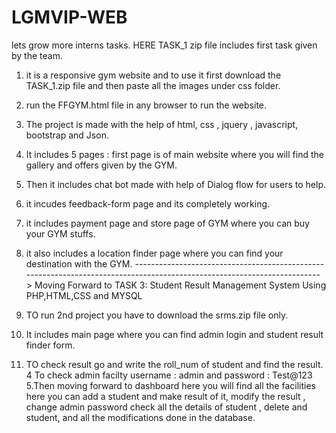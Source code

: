 # LGMVIP-WEB
lets grow more interns tasks.
HERE TASK_1 zip file includes first task given by the team.

1. it is a responsive gym website and to use it first download the TASK_1.zip file and then paste all the images under css folder.
2. run the FFGYM.html file in any browser to run the website.
3. The project is made with the help of html, css , jquery , javascript, bootstrap and Json.
4. It includes 5 pages : first page is of main website where you will find the gallery and offers given by the GYM.
5. Then it includes chat bot made with help of Dialog flow for users to help.
6. it incudes feedback-form page and its completely working.
7. it includes payment page and store page of GYM where you can buy your GYM stuffs.
8. it also includes a location finder page where you can find your destination with the GYM.
------------------------------------------------------------------------------------------------------------------------>
Moving Forward to TASK 3: Student Result Management System Using PHP,HTML,CSS and MYSQL

1. TO run 2nd project you have to download the srms.zip file only.
2. It includes main page where you can find admin login and student result finder form.
3. TO check result go and write the roll_num of student and find the result.
4 To check admin facilty username : admin  and password : Test@123
5.Then moving forward to dashboard here you will find all the facilities
  here you can add a student and make result of it, modify the result ,
  change admin password check all the details of student , delete and student,
  and all the modifications done in the database.

